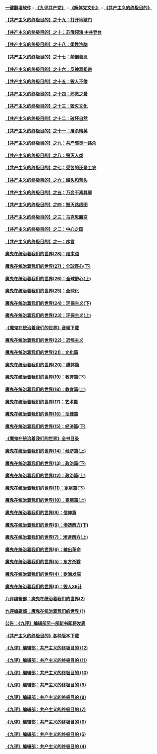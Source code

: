 #### [一键翻墙软件](https://github.com/gfw-breaker/nogfw/blob/master/README.md?t=04291839) -  [《九评共产党》](https://github.com/gfw-breaker/9ping.md?t=04291839) - [《解体党文化》](https://github.com/gfw-breaker/jtdwh.md?t=04291839) - [《共产主义的终极目的》](https://github.com/gfw-breaker/gczydzjmd.md?t=04291839)

#### [【共产主义的终极目的】之十九：打开地狱门](../pages/nsc422/n11206376.md?t=04291839) 

#### [【共产主义的终极目的】之十：苏俄预演 中共登台](../pages/nsc422/n11118424.md?t=04291839) 

#### [【共产主义的终极目的】之十八：柔性洗脑](../pages/nsc422/n11199994.md?t=04291839) 

#### [【共产主义的终极目的】之十七：颠倒善恶](../pages/nsc422/n11179782.md?t=04291839) 

#### [【共产主义的终极目的】之十六：反神骂祖宗](../pages/nsc422/n11166798.md?t=04291839) 

#### [【共产主义的终极目的】之十五：毁人不倦](../pages/nsc422/n11166792.md?t=04291839) 

#### [【共产主义的终极目的】之十四：邪恶之最](../pages/nsc422/n11150249.md?t=04291839) 

#### [【共产主义的终极目的】之十三：毁灭文化](../pages/nsc422/n11135227.md?t=04291839) 

#### [【共产主义的终极目的】之十二：破坏自然](../pages/nsc422/n11135214.md?t=04291839) 

#### [【共产主义的终极目的】之十一：屠杀精英](../pages/nsc422/n11118442.md?t=04291839) 

#### [【共产主义的终极目的】之九：共产邪灵一路杀](../pages/nsc422/n11114139.md?t=04291839) 

#### [【共产主义的终极目的】之八：毁灭人类](../pages/nsc422/n11108503.md?t=04291839) 

#### [【共产主义的终极目的】之七：受苦的还是工农](../pages/nsc422/n11101809.md?t=04291839) 

#### [【共产主义的终极目的】之六：甜头和苦头](../pages/nsc422/n11096971.md?t=04291839) 

#### [【共产主义的终极目的】之五：万变不离其邪](../pages/nsc422/n11091285.md?t=04291839) 

#### [【共产主义的终极目的】之四：毁灭路线图](../pages/nsc422/n11086284.md?t=04291839) 

#### [【共产主义的终极目的】之三：马克思魔变](../pages/nsc422/n11061941.md?t=04291839) 

#### [【共产主义的终极目的】之二：中心之国](../pages/nsc422/n11047728.md?t=04291839) 

#### [【共产主义的终极目的】之一：序言](../pages/nsc422/n11086077.md?t=04291839) 

#### [魔鬼在统治着我们的世界(28)：结束语](../pages/nsc422/n10936246.md?t=04291839) 

#### [魔鬼在统治着我们的世界(27)：全球野心(下)](../pages/nsc422/n10928319.md?t=04291839) 

#### [魔鬼在统治着我们的世界(26)：全球野心(上)](../pages/nsc422/n10900318.md?t=04291839) 

#### [魔鬼在统治着我们的世界(25)：全球化](../pages/nsc422/n10788205.md?t=04291839) 

#### [魔鬼在统治着我们的世界(24)：环保主义(下)](../pages/nsc422/n10695307.md?t=04291839) 

#### [魔鬼在统治着我们的世界(23)：环保主义(上)](../pages/nsc422/n10688613.md?t=04291839) 

#### [《魔鬼在统治着我们的世界》音频下载](../pages/nsc422/n10635553.md?t=04291839) 

#### [魔鬼在统治着我们的世界(22)：恐怖主义](../pages/nsc422/n10614727.md?t=04291839) 

#### [魔鬼在统治着我们的世界(21)：文化篇](../pages/nsc422/n10597706.md?t=04291839) 

#### [魔鬼在统治着我们的世界(20)：媒体篇](../pages/nsc422/n10586579.md?t=04291839) 

#### [魔鬼在统治着我们的世界(19)：教育篇(下)](../pages/nsc422/n10564808.md?t=04291839) 

#### [魔鬼在统治着我们的世界(18)：教育篇(上)](../pages/nsc422/n10526970.md?t=04291839) 

#### [魔鬼在统治着我们的世界(17)：艺术篇](../pages/nsc422/n10499093.md?t=04291839) 

#### [魔鬼在统治着我们的世界(16)：法律篇](../pages/nsc422/n10485969.md?t=04291839) 

#### [魔鬼在统治着我们的世界(15)：经济篇(下)](../pages/nsc422/n10469975.md?t=04291839) 

#### [《魔鬼在统治着我们的世界》全书目录](../pages/nsc422/n10464261.md?t=04291839) 

#### [魔鬼在统治着我们的世界(14)：经济篇(上)](../pages/nsc422/n10457370.md?t=04291839) 

#### [魔鬼在统治着我们的世界(13)：政治篇(下)](../pages/nsc422/n10448270.md?t=04291839) 

#### [魔鬼在统治着我们的世界(12)：政治篇(上)](../pages/nsc422/n10444576.md?t=04291839) 

#### [魔鬼在统治着我们的世界(11)：家庭篇(下)](../pages/nsc422/n10440961.md?t=04291839) 

#### [魔鬼在统治着我们的世界(10)：家庭篇(上)](../pages/nsc422/n10435448.md?t=04291839) 

#### [魔鬼在统治着我们的世界(9)：信仰篇](../pages/nsc422/n10432159.md?t=04291839) 

#### [魔鬼在统治着我们的世界(8)：渗透西方(下)](../pages/nsc422/n10429603.md?t=04291839) 

#### [魔鬼在统治着我们的世界(7)：渗透西方(上)](../pages/nsc422/n10426013.md?t=04291839) 

#### [魔鬼在统治着我们的世界(6)：输出革命](../pages/nsc422/n10421536.md?t=04291839) 

#### [魔鬼在统治着我们的世界(5)：东方杀戮](../pages/nsc422/n10417707.md?t=04291839) 

#### [魔鬼在统治着我们的世界(4)：欧洲发端](../pages/nsc422/n10414890.md?t=04291839) 

#### [魔鬼在统治着我们的世界(3)：毁人36计](../pages/nsc422/n10411583.md?t=04291839) 

#### [九评编辑部：魔鬼在统治着我们的世界(2)](../pages/nsc422/n10410036.md?t=04291839) 

#### [九评编辑部：魔鬼在统治着我们的世界 (1)](../pages/nsc422/n10406825.md?t=04291839) 

#### [公告：《九评》编辑部另一部新书即将发表](../pages/nsc422/n10405104.md?t=04291839) 

#### [《共产主义的终极目的》各种版本下载](../pages/nsc422/n10022138.md?t=04291839) 

#### [《九评》编辑部：共产主义的终极目的 (12)](../pages/nsc422/n9933272.md?t=04291839) 

#### [《九评》编辑部：共产主义的终极目的 (11)](../pages/nsc422/n9924973.md?t=04291839) 

#### [《九评》编辑部：共产主义的终极目的 (10)](../pages/nsc422/n9920883.md?t=04291839) 

#### [《九评》编辑部：共产主义的终极目的 (9)](../pages/nsc422/n9916363.md?t=04291839) 

#### [《九评》编辑部：共产主义的终极目的 (8)](../pages/nsc422/n9912488.md?t=04291839) 

#### [《九评》编辑部：共产主义的终极目的 (7)](../pages/nsc422/n9901176.md?t=04291839) 

#### [《九评》编辑部：共产主义的终极目的 (6)](../pages/nsc422/n9899359.md?t=04291839) 

#### [《九评》编辑部：共产主义的终极目的 (5)](../pages/nsc422/n9893174.md?t=04291839) 

#### [《九评》编辑部：共产主义的终极目的 (4)](../pages/nsc422/n9891246.md?t=04291839) 

